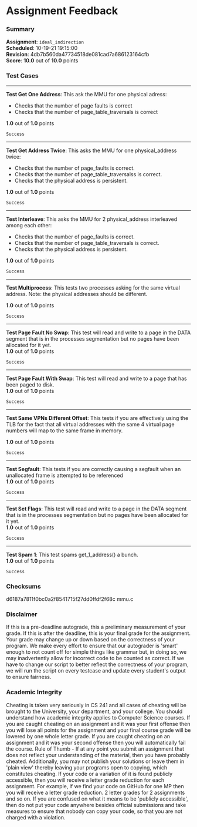 # Assignment Feedback

### Summary

**Assignment**: `ideal_indirection`  
**Scheduled**: 10-19-21 19:15:00  
**Revision**: 4db7b560da47734518de081cad7a686123164cfb  
**Score**: **10.0** out of **10.0** points

### Test Cases
---

**Test Get One Address**: This ask the MMU for one physical adress:
- Checks that the number of page faults is correct
- Checks that the number of page_table_traversals is correct
  
**1.0** out of **1.0** points
```
Success
```
---

**Test Get Address Twice**: This asks the MMU for one physical_address twice:
- Checks that the number of page_faults is correct.
- Checks that the number of page_table_traversalss is correct.
- Checks that the physical address is persistent.
  
**1.0** out of **1.0** points
```
Success
```
---

**Test Interleave**: This asks the MMU for 2 physical_address interleaved among each other:
- Checks that the number of page_faults is correct.
- Checks that the number of page_table_traversals is correct.
- Checks that the physical address is persistent.
  
**1.0** out of **1.0** points
```
Success
```
---

**Test Multiprocess**: This tests two processes asking for the same virtual address.
Note: the physical addresses should be different.
  
**1.0** out of **1.0** points
```
Success
```
---

**Test Page Fault No Swap**: This test will read and write to a page in the DATA segment that is in the processes segmentation but no pages have been allocated for it yet.  
**1.0** out of **1.0** points
```
Success
```
---

**Test Page Fault With Swap**: This test will read and write to a page that has been paged to disk.  
**1.0** out of **1.0** points
```
Success
```
---

**Test Same VPNs Different Offset**: This tests if you are effectively using the TLB for the fact that
all virtual addresses with the same 4 virtual page numbers will map to the same frame in memory.
  
**1.0** out of **1.0** points
```
Success
```
---

**Test Segfault**: This tests if you are correctly causing a segfault when an unallocated frame is attempted to be referenced  
**1.0** out of **1.0** points
```
Success
```
---

**Test Set Flags**: This test will read and write to a page in the DATA segment that is in the processes segmentation but no pages have been allocated for it yet.  
**1.0** out of **1.0** points
```
Success
```
---

**Test Spam 1**: This test spams get_1_address() a bunch.  
**1.0** out of **1.0** points
```
Success
```
### Checksums

d6187a7811f0bc0a2f8541715f27dd0ffdf2f68c mmu.c


### Disclaimer
If this is a pre-deadline autograde, this a preliminary measurement of your grade.
If this is after the deadline, this is your final grade for the assignment.
Your grade may change up or down based on the correctness of your program.
We make every effort to ensure that our autograder is 'smart' enough to not count off
for simple things like grammar but, in doing so, we may inadvertently allow for
incorrect code to be counted as correct.
If we have to change our script to better reflect the correctness of your program,
we will run the script on every testcase and update every student's output to ensure fairness.



### Academic Integrity
Cheating is taken very seriously in CS 241 and all cases of cheating will be brought to the University, your department, and your college.
You should understand how academic integrity applies to Computer Science courses.
If you are caught cheating on an assignment and it was your first offense then you will lose all points for the assignment and your final course
grade will be lowered by one whole letter grade. If you are caught cheating on an assignment and it was your second offense then you will automatically fail the course.
Rule of Thumb - If at any point you submit an assignment that does not reflect your understanding of the material, then you have probably cheated.
Additionally, you may not publish your solutions or leave them in 'plain view' thereby leaving your programs open to copying, which constitutes cheating.
If your code or a variation of it is found publicly accessible, then you will receive a letter grade reduction for each assignment.
For example, if we find your code on GitHub for one MP then you will receive a letter grade reduction. 2 letter grades for 2 assignments and so on.
If you are confused on what it means to be 'publicly accessible', then do not put your code anywhere besides official submissions and take measures
to ensure that nobody can copy your code, so that you are not charged with a violation.


